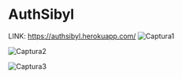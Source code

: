 # AuthSibyl

LINK: https://authsibyl.herokuapp.com/
![Captura1](https://user-images.githubusercontent.com/51963634/172221777-0ca1da7b-0192-4edb-8f30-98b3f80dafd4.PNG)

![Captura2](https://user-images.githubusercontent.com/51963634/172221814-f9f8a67f-91fa-45a5-9759-39b824fdb531.PNG)

![Captura3](https://user-images.githubusercontent.com/51963634/172221854-82ec4bf4-99ac-4adf-ad0d-7d4a2f51ee8a.PNG)
